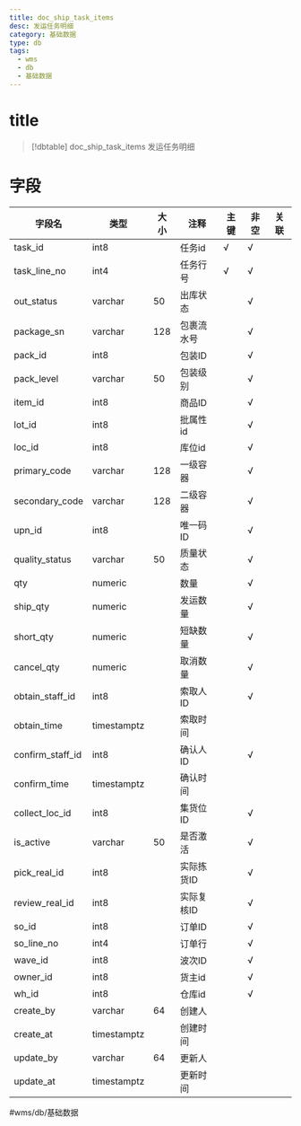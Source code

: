 ```yaml
---
title: doc_ship_task_items
desc: 发运任务明细
category: 基础数据
type: db
tags:
  - wms
  - db
  - 基础数据
---
```


# title
>[!dbtable] doc_ship_task_items
> 发运任务明细

# 字段
| 字段名 | 类型 | 大小 | 注释 | 主键 | 非空 | 关联 |
| --- | --- | --- | --- | --- | --- | --- |
| task_id | int8 |  | 任务id | √ | √ |  |
| task_line_no | int4 |  | 任务行号 | √ | √ |  |
| out_status | varchar | 50 | 出库状态 |  | √ |  |
| package_sn | varchar | 128 | 包裹流水号 |  | √ |  |
| pack_id | int8 |  | 包装ID |  | √ |  |
| pack_level | varchar | 50 | 包装级别 |  | √ |  |
| item_id | int8 |  | 商品ID |  | √ |  |
| lot_id | int8 |  | 批属性id |  | √ |  |
| loc_id | int8 |  | 库位id |  | √ |  |
| primary_code | varchar | 128 | 一级容器 |  | √ |  |
| secondary_code | varchar | 128 | 二级容器 |  | √ |  |
| upn_id | int8 |  | 唯一码ID |  | √ |  |
| quality_status | varchar | 50 | 质量状态 |  | √ |  |
| qty | numeric |  | 数量 |  | √ |  |
| ship_qty | numeric |  | 发运数量 |  | √ |  |
| short_qty | numeric |  | 短缺数量 |  | √ |  |
| cancel_qty | numeric |  | 取消数量 |  | √ |  |
| obtain_staff_id | int8 |  | 索取人ID |  | √ |  |
| obtain_time | timestamptz |  | 索取时间 |  |  |  |
| confirm_staff_id | int8 |  | 确认人ID |  | √ |  |
| confirm_time | timestamptz |  | 确认时间 |  |  |  |
| collect_loc_id | int8 |  | 集货位ID |  | √ |  |
| is_active | varchar | 50 | 是否激活 |  | √ |  |
| pick_real_id | int8 |  | 实际拣货ID |  | √ |  |
| review_real_id | int8 |  | 实际复核ID |  | √ |  |
| so_id | int8 |  | 订单ID |  | √ |  |
| so_line_no | int4 |  | 订单行 |  | √ |  |
| wave_id | int8 |  | 波次ID |  | √ |  |
| owner_id | int8 |  | 货主id |  | √ |  |
| wh_id | int8 |  | 仓库id |  | √ |  |
| create_by | varchar | 64 | 创建人 |  |  |  |
| create_at | timestamptz |  | 创建时间 |  |  |  |
| update_by | varchar | 64 | 更新人 |  |  |  |
| update_at | timestamptz |  | 更新时间 |  |  |  |
#wms/db/基础数据
